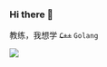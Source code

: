 ### Hi there 👋

<!--
**FrazierLei/frazierlei** is a ✨ _special_ ✨ repository because its `README.md` (this file) appears on your GitHub profile.

Here are some ideas to get you started:

- 🔭 I’m currently working on ...
- 🌱 I’m currently learning ...
- 👯 I’m looking to collaborate on ...
- 🤔 I’m looking for help with ...
- 💬 Ask me about ...
- 📫 How to reach me: ...
- 😄 Pronouns: ...
- ⚡ Fun fact: ...
-->
教练，我想学 ~~`C++`~~ `Golang`

![](https://z3.ax1x.com/2021/09/02/hsf56A.jpg)
